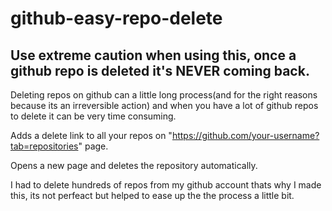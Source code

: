 # github-easy-repo-delete
## Use extreme caution when using this, once a github repo is deleted it's NEVER coming back.
Deleting repos on github can a little long process(and for the right reasons because its an irreversible action) and when you have a lot of github repos to delete it can be very time consuming.

Adds a delete link to all your repos on "https://github.com/your-username?tab=repositories" page.

Opens a new page and deletes the repository automatically.

I had to delete hundreds of repos from my github account thats why I made this, its not perfeact but helped to ease up the the process a little bit.
